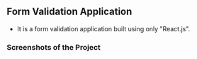 ## Form Validation Application

- It is a form validation application built using only "React.js". 

### Screenshots of the Project


